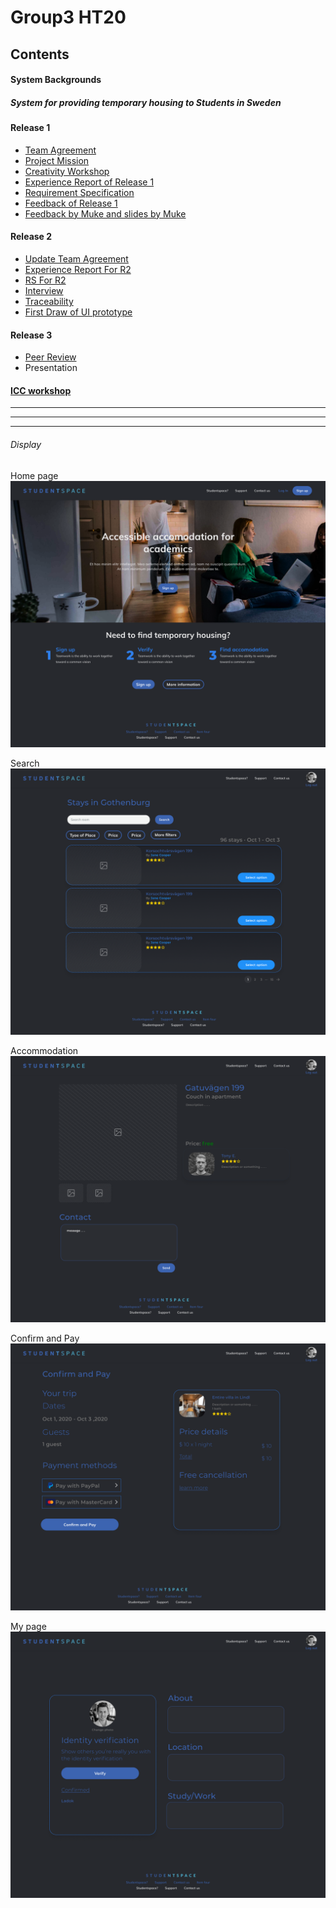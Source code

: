 # Group3 HT20

## Contents

#### System Backgrounds

##### System for providing temporary housing to Students in Sweden

#### Release 1

* [Team Agreement](https://github.com/l77l77/group3-ht20/blob/main/Release%201/DAT%20231%20Team%20Agreement.pdf)
* [Project Mission](https://github.com/l77l77/group3-ht20/blob/main/Release%201/DAT_231___Project_Mission.pdf)
* [Creativity Workshop](https://github.com/l77l77/group3-ht20/blob/main/CreativityWorkshop/Creativity-Workshop.docx)
* [Experience Report of Release 1](https://github.com/l77l77/group3-ht20/blob/main/Release%201/DAT231___Experience_report.pdf)
* [Requirement Specification](https://github.com/l77l77/group3-ht20/blob/main/Release%201/DAT231___Requirements_specification%20(1).pdf)
* [Feedback of Release 1](https://github.com/l77l77/group3-ht20/tree/main/Release%201/Feedback%20of%20Release%201)
* [Feedback by Muke and slides by Muke](https://github.com/l77l77/group3-ht20/tree/main/Discuss%20with%20Muke)

#### Release 2

* [Update Team Agreement](https://github.com/l77l77/group3-ht20/blob/main/Relese%202/DAT%20231%20Team%20Agreement-2.docx)
* [Experience Report For R2](https://github.com/l77l77/group3-ht20/blob/main/Relese%202/DAT231___Experience_report-1.pdf)
* [RS For R2](https://github.com/l77l77/group3-ht20/blob/main/Relese%202/DAT231___Requirements_specification-1.pdf)
* [Interview](https://github.com/l77l77/group3-ht20/tree/main/Interview)
* [Traceability](https://github.com/l77l77/group3-ht20/blob/main/Traceability/Discussion%20Traceability%20during%20the%20lecture.docx)
* [First Draw of UI prototype](#jump)

#### Release 3

* [Peer Review](https://github.com/l77l77/group3-ht20/tree/main/Release%203/Peer%20Review)
* Presentation

#### [ICC workshop](https://github.com/l77l77/group3-ht20/tree/main/Results%20of%20Individual%20team%20Assessment%20and%20ICC%20workshop)

***

***

***

###### <span id="jump">Display </span>

Home page![Home page](https://github.com/l77l77/group3-ht20/blob/main/Relese%202/UI/ui_home_page.png)

Search![Search](https://github.com/l77l77/group3-ht20/blob/main/Relese%202/UI/ui_search.png)

Accommodation![Accommodation](https://github.com/l77l77/group3-ht20/blob/main/Relese%202/UI/ui_accomodation.png)

Confirm and Pay![Confirm and Pay](https://github.com/l77l77/group3-ht20/blob/main/Relese%202/UI/ui_confirm_pay.png)

My page![My page](https://github.com/l77l77/group3-ht20/blob/main/Relese%202/UI/ui_my_page.png)













